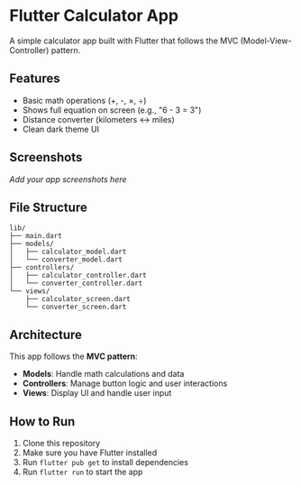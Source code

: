 # Flutter Calculator App

A simple calculator app built with Flutter that follows the MVC (Model-View-Controller) pattern.

## Features

- Basic math operations (+, -, ×, ÷)
- Shows full equation on screen (e.g., "6 - 3 = 3")
- Distance converter (kilometers ↔ miles)
- Clean dark theme UI

## Screenshots

*Add your app screenshots here*

## File Structure

```
lib/
├── main.dart
├── models/
│   ├── calculator_model.dart
│   └── converter_model.dart
├── controllers/
│   ├── calculator_controller.dart
│   └── converter_controller.dart
└── views/
    ├── calculator_screen.dart
    └── converter_screen.dart
```

## Architecture

This app follows the **MVC pattern**:

- **Models**: Handle math calculations and data
- **Controllers**: Manage button logic and user interactions
- **Views**: Display UI and handle user input

## How to Run

1. Clone this repository
2. Make sure you have Flutter installed
3. Run `flutter pub get` to install dependencies
4. Run `flutter run` to start the app

